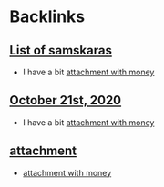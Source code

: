 
# Backlinks
## [List of samskaras](<List of samskaras.md>)
- I have a bit [attachment with money](<attachment with money.md>)

## [October 21st, 2020](<October 21st, 2020.md>)
- I have a bit [attachment with money](<attachment with money.md>)

## [attachment](<attachment.md>)
- [attachment with money](<attachment with money.md>)

